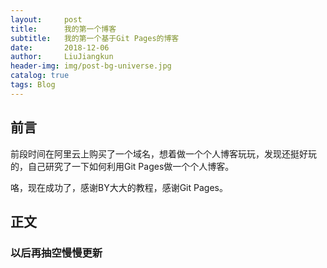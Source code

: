 ```yaml
---
layout:     post
title:      我的第一个博客
subtitle:   我的第一个基于Git Pages的博客
date:       2018-12-06
author:     LiuJiangkun
header-img: img/post-bg-universe.jpg
catalog: true
tags: Blog
---
```



## 前言

前段时间在阿里云上购买了一个域名，想着做一个个人博客玩玩，发现还挺好玩的，自己研究了一下如何利用Git Pages做一个个人博客。

咯，现在成功了，感谢BY大大的教程，感谢Git Pages。

## 正文

### 以后再抽空慢慢更新

